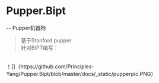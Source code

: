# Pupper.Bipt
--
Pupper机器狗 <br>

>基于Stanford pupper <br>
>针对BIPT编写：
<br>
！[]（https://github.com/Principles-Yang/Pupper.Bipt/blob/master/docs/_static/pupperpic.PNG）
